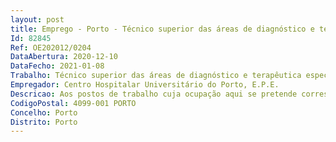 ```yaml
--- 
layout: post
title: Emprego - Porto - Técnico superior das áreas de diagnóstico e terapêutica especialista
Id: 82845
Ref: OE202012/0204
DataAbertura: 2020-12-10
DataFecho: 2021-01-08
Trabalho: Técnico superior das áreas de diagnóstico e terapêutica especialista
Empregador: Centro Hospitalar Universitário do Porto, E.P.E.
Descricao: Aos postos de trabalho cuja ocupação aqui se pretende corresponde o conteúdo funcional estabelecido nos artigos 10.º e 11.º dos Decretos Lei n.º 110 e 111 2017, ambos de 31 de agosto.
CodigoPostal: 4099-001 PORTO
Concelho: Porto
Distrito: Porto
--- 
```


